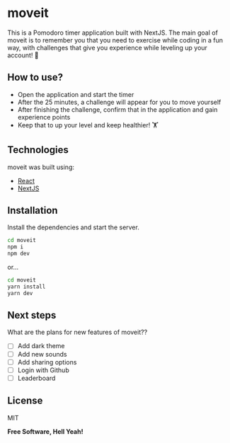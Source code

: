 # moveit

This is a Pomodoro timer application built with NextJS. The main goal of moveit is to remember you that you need to exercise while coding in a fun way, with challenges that give you experience while leveling up your account! 🥇

## How to use?

- Open the application and start the timer
- After the 25 minutes, a challenge will appear for you to move yourself
- After finishing the challenge, confirm that in the application and gain experience points
- Keep that to up your level and keep healthier! ️️🏋

## Technologies

moveit was built using:

- [React](https://reactjs.org)
- [NextJS](https://nextjs.org)

## Installation

Install the dependencies and start the server.

```sh
cd moveit
npm i
npm dev
```

or...

```sh
cd moveit
yarn install
yarn dev
```

## Next steps

What are the plans for new features of moveit??

- [ ] Add dark theme
- [ ] Add new sounds
- [ ] Add sharing options
- [ ] Login with Github
- [ ] Leaderboard

## License

MIT

**Free Software, Hell Yeah!**
